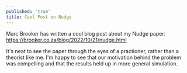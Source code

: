```yaml
---
published: 'true'
title: Cool Post on Nudge
---
```


Marc Brooker has written a cool blog post about my Nudge paper: https://brooker.co.za/blog/2022/10/21/nudge.html

It's neat to see the paper through the eyes of a practioner, rather than a theorist like me. I'm happy to see that our motivation behind the problem was compelling and that the results held up in more general simulation.